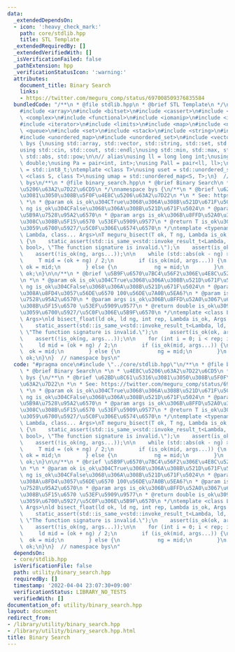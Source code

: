 ```yaml
---
data:
  _extendedDependsOn:
  - icon: ':heavy_check_mark:'
    path: core/stdlib.hpp
    title: STL Template
  _extendedRequiredBy: []
  _extendedVerifiedWith: []
  _isVerificationFailed: false
  _pathExtension: hpp
  _verificationStatusIcon: ':warning:'
  attributes:
    document_title: Binary Search
    links:
    - https://twitter.com/meguru_comp/status/697008509376835584
  bundledCode: "/**\n * @file stdlib.hpp\n * @brief STL Template\n */\n#include <algorithm>\n\
    #include <array>\n#include <bitset>\n#include <cassert>\n#include <cmath>\n#include\
    \ <complex>\n#include <functional>\n#include <iomanip>\n#include <iostream>\n\
    #include <iterator>\n#include <limits>\n#include <map>\n#include <numeric>\n#include\
    \ <queue>\n#include <set>\n#include <stack>\n#include <string>\n#include <type_traits>\n\
    #include <unordered_map>\n#include <unordered_set>\n#include <vector>\n\nnamespace\
    \ bys {\nusing std::array, std::vector, std::string, std::set, std::map, std::pair;\n\
    using std::cin, std::cout, std::endl;\nusing std::min, std::max, std::sort, std::reverse,\
    \ std::abs, std::pow;\n\n// alias\nusing ll = long long int;\nusing ld = long\
    \ double;\nusing Pa = pair<int, int>;\nusing Pall = pair<ll, ll>;\nusing ibool\
    \ = std::int8_t;\ntemplate <class T>\nusing uset = std::unordered_set<T>;\ntemplate\
    \ <class S, class T>\nusing umap = std::unordered_map<S, T>;\n}  // namespace\
    \ bys\n/**\n * @file binary_search.hpp\n * @brief Binary Search\n *\n * \u4E8C\
    \u5206\u63A2\u7D22\u6CD5\n */\nnamespace bys {\n/**\n * @brief \u62BD\u8C61\u5316\
    \u3081\u3050\u308B\u5F0F\u4E8C\u5206\u63A2\u7D22\n *\n * See: https://twitter.com/meguru_comp/status/697008509376835584\n\
    \ *\n * @param ok is_ok\u304CTrue\u3068\u306A\u308B\u521D\u671F\u5024\n * @param\
    \ ng is_ok\u304CFalse\u3068\u306A\u308B\u521D\u671F\u5024\n * @param is_ok \u5224\
    \u5B9A\u7528\u95A2\u6570\n * @param args is_ok\u306B\u8FFD\u52A0\u3067\u6E21\u3055\
    \u308C\u308B\u5F15\u6570 \u53EF\u5909\u9577\n * @return T is_ok\u3092\u6E80\u305F\
    \u3059\u6700\u5927/\u5C0F\u306E\u6574\u6570\n */\ntemplate <typename T, class\
    \ Lambda, class... Args>\nT meguru_bisect(T ok, T ng, Lambda is_ok, Args... args)\
    \ {\n    static_assert(std::is_same_v<std::invoke_result_t<Lambda, T, Args...>,\
    \ bool>, \"The function signature is invalid.\");\n    assert(is_ok(ok, args...));\n\
    \    assert(!is_ok(ng, args...));\n\n    while (std::abs(ok - ng) > 1) {\n   \
    \     T mid = (ok + ng) / 2;\n        if (is_ok(mid, args...)) {\n           \
    \ ok = mid;\n        } else {\n            ng = mid;\n        }\n    }\n    return\
    \ ok;\n}\n\n/**\n * @brief \u5B9F\u6570\u7BC4\u56F2\u306E\u4E8C\u5206\u63A2\u7D22\
    \n *\n * @param ok is_ok\u304CTrue\u3068\u306A\u308B\u521D\u671F\u5024\n * @param\
    \ ng is_ok\u304CFalse\u3068\u306A\u308B\u521D\u671F\u5024\n * @param rep \u7E70\
    \u308A\u8FD4\u3057\u56DE\u6570 100\u56DE\u7A0B\u5EA6?\n * @param is_ok \u5224\u5B9A\
    \u7528\u95A2\u6570\n * @param args is_ok\u306B\u8FFD\u52A0\u3067\u6E21\u3055\u308C\
    \u308B\u5F15\u6570 \u53EF\u5909\u9577\n * @return double is_ok\u3092\u6E80\u305F\
    \u3059\u6700\u5927/\u5C0F\u306E\u5B9F\u6570\n */\ntemplate <class Lambda, class...\
    \ Args>\nld bisect_float(ld ok, ld ng, int rep, Lambda is_ok, Args... args) {\n\
    \    static_assert(std::is_same_v<std::invoke_result_t<Lambda, ld, Args...>, bool>,\
    \ \"The function signature is invalid.\");\n    assert(is_ok(ok, args...));\n\
    \    assert(!is_ok(ng, args...));\n\n    for (int i = 0; i < rep; i++) {\n   \
    \     ld mid = (ok + ng) / 2;\n        if (is_ok(mid, args...)) {\n          \
    \  ok = mid;\n        } else {\n            ng = mid;\n        }\n    }\n    return\
    \ ok;\n}\n}  // namespace bys\n"
  code: "#pragma once\n#include \"../core/stdlib.hpp\"\n/**\n * @file binary_search.hpp\n\
    \ * @brief Binary Search\n *\n * \u4E8C\u5206\u63A2\u7D22\u6CD5\n */\nnamespace\
    \ bys {\n/**\n * @brief \u62BD\u8C61\u5316\u3081\u3050\u308B\u5F0F\u4E8C\u5206\
    \u63A2\u7D22\n *\n * See: https://twitter.com/meguru_comp/status/697008509376835584\n\
    \ *\n * @param ok is_ok\u304CTrue\u3068\u306A\u308B\u521D\u671F\u5024\n * @param\
    \ ng is_ok\u304CFalse\u3068\u306A\u308B\u521D\u671F\u5024\n * @param is_ok \u5224\
    \u5B9A\u7528\u95A2\u6570\n * @param args is_ok\u306B\u8FFD\u52A0\u3067\u6E21\u3055\
    \u308C\u308B\u5F15\u6570 \u53EF\u5909\u9577\n * @return T is_ok\u3092\u6E80\u305F\
    \u3059\u6700\u5927/\u5C0F\u306E\u6574\u6570\n */\ntemplate <typename T, class\
    \ Lambda, class... Args>\nT meguru_bisect(T ok, T ng, Lambda is_ok, Args... args)\
    \ {\n    static_assert(std::is_same_v<std::invoke_result_t<Lambda, T, Args...>,\
    \ bool>, \"The function signature is invalid.\");\n    assert(is_ok(ok, args...));\n\
    \    assert(!is_ok(ng, args...));\n\n    while (std::abs(ok - ng) > 1) {\n   \
    \     T mid = (ok + ng) / 2;\n        if (is_ok(mid, args...)) {\n           \
    \ ok = mid;\n        } else {\n            ng = mid;\n        }\n    }\n    return\
    \ ok;\n}\n\n/**\n * @brief \u5B9F\u6570\u7BC4\u56F2\u306E\u4E8C\u5206\u63A2\u7D22\
    \n *\n * @param ok is_ok\u304CTrue\u3068\u306A\u308B\u521D\u671F\u5024\n * @param\
    \ ng is_ok\u304CFalse\u3068\u306A\u308B\u521D\u671F\u5024\n * @param rep \u7E70\
    \u308A\u8FD4\u3057\u56DE\u6570 100\u56DE\u7A0B\u5EA6?\n * @param is_ok \u5224\u5B9A\
    \u7528\u95A2\u6570\n * @param args is_ok\u306B\u8FFD\u52A0\u3067\u6E21\u3055\u308C\
    \u308B\u5F15\u6570 \u53EF\u5909\u9577\n * @return double is_ok\u3092\u6E80\u305F\
    \u3059\u6700\u5927/\u5C0F\u306E\u5B9F\u6570\n */\ntemplate <class Lambda, class...\
    \ Args>\nld bisect_float(ld ok, ld ng, int rep, Lambda is_ok, Args... args) {\n\
    \    static_assert(std::is_same_v<std::invoke_result_t<Lambda, ld, Args...>, bool>,\
    \ \"The function signature is invalid.\");\n    assert(is_ok(ok, args...));\n\
    \    assert(!is_ok(ng, args...));\n\n    for (int i = 0; i < rep; i++) {\n   \
    \     ld mid = (ok + ng) / 2;\n        if (is_ok(mid, args...)) {\n          \
    \  ok = mid;\n        } else {\n            ng = mid;\n        }\n    }\n    return\
    \ ok;\n}\n}  // namespace bys\n"
  dependsOn:
  - core/stdlib.hpp
  isVerificationFile: false
  path: utility/binary_search.hpp
  requiredBy: []
  timestamp: '2022-04-04 23:07:30+09:00'
  verificationStatus: LIBRARY_NO_TESTS
  verifiedWith: []
documentation_of: utility/binary_search.hpp
layout: document
redirect_from:
- /library/utility/binary_search.hpp
- /library/utility/binary_search.hpp.html
title: Binary Search
---
```

